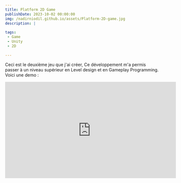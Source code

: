 ```yaml
---
title: Platform 2D Game
publishDate: 2023-10-02 00:00:00
img: /nadirniodil.github.io/assets/Platform-2D-game.jpg
description: |
  
tags:
 - Game
 - Unity
 - 2D
  
---
```


Ceci est le deuxième jeu que j'ai créer, Ce développement m'a permis passer à un niveau supérieur en Level design et en Gameplay Programming.
Voici une demo :
<iframe width="560" height="315" src="https://www.youtube.com/embed/IX_3WUophpM?si=zmNSkIV9vGoHyANJ" title="YouTube video player" frameborder="0" allow="accelerometer; autoplay; clipboard-write; encrypted-media; gyroscope; picture-in-picture; web-share" referrerpolicy="strict-origin-when-cross-origin" allowfullscreen></iframe>
